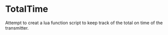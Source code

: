 # TotalTime
Attempt to creat a lua function script to keep track of the total on time of the transmitter.
